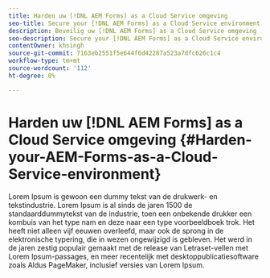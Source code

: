 ```yaml
---
title: Harden uw [!DNL AEM Forms] as a Cloud Service omgeving
seo-title: Secure your [!DNL AEM Forms] as a Cloud Service environment
description: Beveilig uw [!DNL AEM Forms] as a Cloud Service omgeving
seo-description: Secure your [!DNL AEM Forms] as a Cloud Service environment
contentOwner: khsingh
source-git-commit: 7163eb2551f5e644f6d42287a523a7dfc626c1c4
workflow-type: tm+mt
source-wordcount: '112'
ht-degree: 0%

---
```



# Harden uw [!DNL AEM Forms] as a Cloud Service omgeving {#Harden-your-AEM-Forms-as-a-Cloud-Service-environment}

Lorem Ipsum is gewoon een dummy tekst van de drukwerk- en tekstindustrie. Lorem Ipsum is al sinds de jaren 1500 de standaarddummytekst van de industrie, toen een onbekende drukker een kombuis van het type nam en deze naar een type voorbeeldboek trok. Het heeft niet alleen vijf eeuwen overleefd, maar ook de sprong in de elektronische typering, die in wezen ongewijzigd is gebleven. Het werd in de jaren zestig populair gemaakt met de release van Letraset-vellen met Lorem Ipsum-passages, en meer recentelijk met desktoppublicatiesoftware zoals Aldus PageMaker, inclusief versies van Lorem Ipsum.
